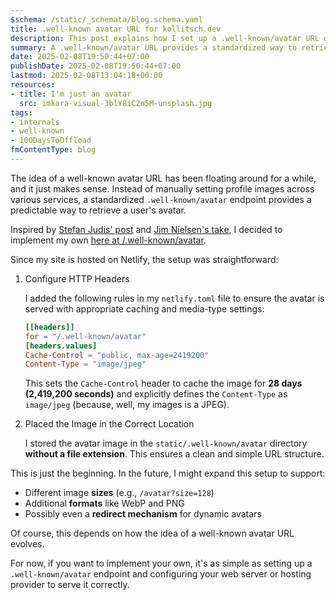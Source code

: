 ```yaml
---
$schema: /static/_schemata/blog.schema.yaml
title: .well-known avatar URL for kollitsch.dev
description: This post explains how I set up a .well-known/avatar URL on my site using Netlify, with caching headers and image placement, and plans for future improvements.
summary: A .well-known/avatar URL provides a standardized way to retrieve profile images. I implemented it on my site using Netlify, configuring caching headers and placing the image in static/.well-known/. Future updates may include support for different sizes, formats, and dynamic avatars for greater flexibility.
date: 2025-02-08T19:50:44+07:00
publishDate: 2025-02-08T19:50:44+07:00
lastmod: 2025-02-08T13:04:18+00:00
resources:
- title: I'm just an avatar
  src: imkara-visual-3blY8iC2o5M-unsplash.jpg
tags:
- internals
- well-known
- 100DaysToOffload
fmContentType: blog
---
```


The idea of a well-known avatar URL has been floating around for a while, and it just makes sense. Instead of manually setting profile images across various services, a standardized `.well-known/avatar` endpoint provides a predictable way to retrieve a user's avatar.

Inspired by [Stefan Judis' post](https://www.stefanjudis.com/blog/a-well-known-avatar-url-would-be-dang-cool/) and [Jim Nielsen's take](https://blog.jim-nielsen.com/2023/well-known-avatar/), I decided to implement my own [here at /.well-known/avatar](https://kollitsch.dev/.well-known/avatar).

Since my site is hosted on Netlify, the setup was straightforward:

1. Configure HTTP Headers

   I added the following rules in my `netlify.toml` file to ensure the avatar is served with appropriate caching and media-type settings:

   ```toml
   [[headers]]
   for = "/.well-known/avatar"
   [headers.values]
   Cache-Control = "public, max-age=2419200"
   Content-Type = "image/jpeg"
   ```

   This sets the `Cache-Control` header to cache the image for **28 days (2,419,200 seconds)** and explicitly defines the `Content-Type` as `image/jpeg` (because, well, my images is a JPEG).

2. Placed the Image in the Correct Location

   I stored the avatar image in the `static/.well-known/avatar` directory **without a file extension**. This ensures a clean and simple URL structure.

This is just the beginning. In the future, I might expand this setup to support:

* Different image **sizes** (e.g., `/avatar?size=128`)
* Additional **formats** like WebP and PNG
* Possibly even a **redirect mechanism** for dynamic avatars

Of course, this depends on how the idea of a well-known avatar URL evolves.

For now, if you want to implement your own, it's as simple as setting up a `.well-known/avatar` endpoint and configuring your web server or hosting provider to serve it correctly.
